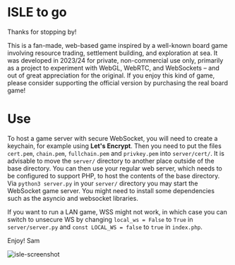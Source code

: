 # ISLE to go

Thanks for stopping by!

This is a fan-made, web-based game inspired by a well-known board game involving resource trading, settlement building, and exploration at sea. It was developed in 2023/24 for private, non-commercial use only, primarily as a project to experiment with WebGL, WebRTC, and WebSockets – and out of great appreciation for the original.
If you enjoy this kind of game, please consider supporting the official version by purchasing the real board game!

# Use

To host a game server with secure WebSocket, you will need to create a keychain, for example using **Let's Encrypt**. Then you need to put the files `cert.pem`, `chain.pem`, `fullchain.pem` and `privkey.pem` into `server/cert/`. It is advisable to move the `server/` directory to another place outside of the base directory. You can then use your regular web server, which needs to be configured to support PHP, to host the contents of the base directory. Via `python3 server.py` in your `server/` directory you may start the WebSocket game server. You might need to install some dependencies such as the asyncio and websocket libraries.

If you want to run a LAN game, WSS might not work, in which case you can switch to unsecure WS by changing `local_ws = False` to `True` in `server/server.py` and `const LOCAL_WS = false` to `true` in `index.php`.

Enjoy! Sam

![isle-screenshot](https://github.com/user-attachments/assets/1591d077-9792-4c5e-8f0e-bbd6931564d0)
